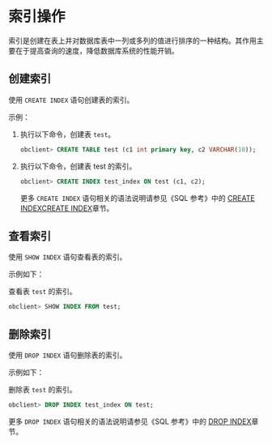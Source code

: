 索引操作 
=========================

索引是创建在表上并对数据库表中一列或多列的值进行排序的一种结构。其作用主要在于提高查询的速度，降低数据库系统的性能开销。

创建索引 
-------------

使用 `CREATE INDEX` 语句创建表的索引。

示例：

1. 执行以下命令，创建表 `test`。

   ```sql
   obclient> CREATE TABLE test (c1 int primary key, c2 VARCHAR(10));
   ```

   

2. 执行以下命令，创建表 test 的索引。

   ```sql
   obclient> CREATE INDEX test_index ON test (c1, c2);
   ```

   

   更多 `CREATE INDEX` 语句相关的语法说明请参见《SQL 参考》中的 [CREATE INDEX](../../8.sql-reference/5.sql-statements/12.create-index.md)[CREATE INDEX](t1944404.html#topic-2616628)章节。
   




查看索引 
-------------

使用 `SHOW INDEX` 语句查看表的索引。

示例如下：

查看表 `test` 的索引。

```sql
obclient> SHOW INDEX FROM test;
```



删除索引 
-------------

使用 `DROP INDEX` 语句删除表的索引。

示例如下：

删除表 `test` 的索引。

```sql
obclient> DROP INDEX test_index ON test;
```



更多 `DROP INDEX` 语句相关的语法说明请参见《SQL 参考》中的 [DROP INDEX](../../8.sql-reference/5.sql-statements/25.drop-index.md)章节。
